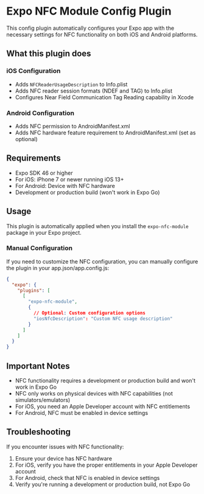 # Expo NFC Module Config Plugin

This config plugin automatically configures your Expo app with the necessary settings for NFC functionality on both iOS and Android platforms.

## What this plugin does

### iOS Configuration
- Adds `NFCReaderUsageDescription` to Info.plist
- Adds NFC reader session formats (NDEF and TAG) to Info.plist
- Configures Near Field Communication Tag Reading capability in Xcode

### Android Configuration
- Adds NFC permission to AndroidManifest.xml
- Adds NFC hardware feature requirement to AndroidManifest.xml (set as optional)

## Requirements

- Expo SDK 46 or higher
- For iOS: iPhone 7 or newer running iOS 13+
- For Android: Device with NFC hardware
- Development or production build (won't work in Expo Go)

## Usage

This plugin is automatically applied when you install the `expo-nfc-module` package in your Expo project.

### Manual Configuration

If you need to customize the NFC configuration, you can manually configure the plugin in your app.json/app.config.js:

```json
{
  "expo": {
    "plugins": [
      [
        "expo-nfc-module",
        {
          // Optional: Custom configuration options
          "iosNfcDescription": "Custom NFC usage description"
        }
      ]
    ]
  }
}
```

## Important Notes

- NFC functionality requires a development or production build and won't work in Expo Go
- NFC only works on physical devices with NFC capabilities (not simulators/emulators)
- For iOS, you need an Apple Developer account with NFC entitlements
- For Android, NFC must be enabled in device settings

## Troubleshooting

If you encounter issues with NFC functionality:

1. Ensure your device has NFC hardware
2. For iOS, verify you have the proper entitlements in your Apple Developer account
3. For Android, check that NFC is enabled in device settings
4. Verify you're running a development or production build, not Expo Go
